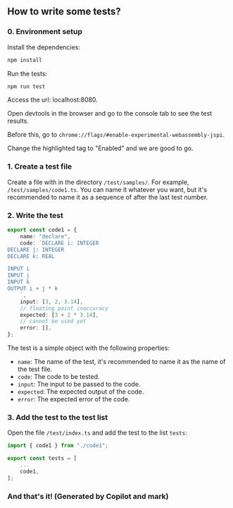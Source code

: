 ## How to write some tests?

### 0. Environment setup

Install the dependencies:
```sh
npm install
```

Run the tests:
```sh
npm run test
```

Access the url: localhost:8080.

Open devtools in the browser and go to the console tab to see the test results.

Before this, go to `chrome://flags/#enable-experimental-webassembly-jspi`.

Change the highlighted tag to "Enabled" and we are good to go.

### 1. Create a test file

Create a file with in the directory `/test/samples/`. For example, `/test/samples/code1.ts`.
You can name it whatever you want, but it's recommended to name it as a sequence of after the last test number.

### 2. Write the test
```ts
export const code1 = {
    name: "declare",
    code: `DECLARE i: INTEGER
DECLARE j: INTEGER
DECLARE k: REAL

INPUT i
INPUT j
INPUT k
OUTPUT i + j * k
    `,
    input: [3, 2, 3.14],
    // floating point inaccuracy
    expected: [3 + 2 * 3.14],
    // cannot be used yet
    error: [],
};
```
The test is a simple object with the following properties:
- `name`: The name of the test, it's recommended to name it as the name of the test file.
- `code`: The code to be tested.
- `input`: The input to be passed to the code.
- `expected`: The expected output of the code.
- `error`: The expected error of the code.

### 3. Add the test to the test list

Open the file `/test/index.ts` and add the test to the list `tests`:
```ts
import { code1 } from "./code1";

export const tests = [
    ...
    code1,
];
```

### And that's it! (Generated by Copilot and mark)
